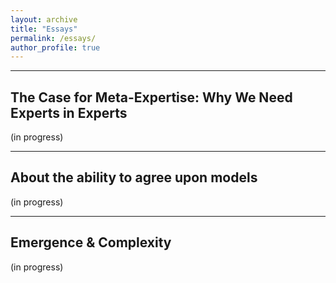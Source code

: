 ```yaml
---
layout: archive
title: "Essays"
permalink: /essays/
author_profile: true
---
```


---
## The Case for Meta-Expertise: Why We Need Experts in Experts

(in progress)

---

## About the ability to agree upon models

(in progress)

---

## Emergence & Complexity

(in progress)